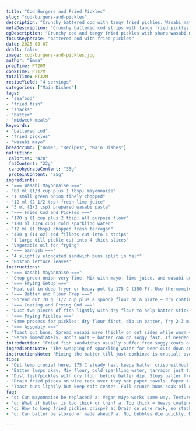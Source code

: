 ```yaml
---
title: "Cod Burgers and Fried Pickles"
slug: "cod-burgers-and-pickles"
description: "Crunchy battered cod with tangy fried pickles. Wasabi mayo adds a punch. Uses sparkling water instead of beer, and swaps dill for tarragon for a twist. Batter light, fish flaky, pickles crisp with contrasting heat and acid. No dairy, no nuts. Handled frying with care, sizzle and pop crucial for texture. Buns toasted and layered with lettuce to cut richness. A balanced bite that plays with temperatures and textures. Simple ingredients, skill needed for batter timing and oil heat. Quick midweek upgrade from plain fish sandwiches or basic fried pickles."
metaDescription: "Crunchy battered cod strips with tangy fried pickles and sharp wasabi mayo. Quick midweek seafood upgrade with sparkling water and tarragon in the batter."
ogDescription: "Crunchy cod and tangy fried pickles with sharp wasabi mayo. Sparkling water batter, tarragon twist, quick fry, toast buns crisp – no soggy bites."
focusKeyphrase: "battered cod with fried pickles"
date: 2025-08-07
draft: false
image: cod-burgers-and-pickles.jpg
author: "Emma"
prepTime: PT20M
cookTime: PT12M
totalTime: PT32M
recipeYield: "4 servings"
categories: ["Main Dishes"]
tags:
- "seafood"
- "fried fish"
- "snacks"
- "batter"
- "midweek meals"
keywords:
- "battered cod"
- "fried pickles"
- "wasabi mayo"
breadcrumb: ["Home", "Recipes", "Main Dishes"]
nutrition: 
 calories: "420"
 fatContent: "22g"
 carbohydrateContent: "35g"
 proteinContent: "25g"
ingredients:
- "=== Wasabi Mayonnaise ==="
- "80 ml (1/3 cup plus 1 tbsp) mayonnaise"
- "1 small green onion finely chopped"
- "12 ml (2 1/2 tsp) fresh lime juice"
- "3 ml (1/2 tsp) prepared wasabi paste"
- "=== Fried Cod and Pickles ==="
- "170 g (1 cup plus 2 tbsp) all purpose flour"
- "180 ml (3/4 cup) cold sparkling water"
- "12 ml (1 tbsp) chopped fresh tarragon"
- "400 g (14 oz) cod fillets cut into 4 strips"
- "1 large dill pickle cut into 4 thick slices"
- "Vegetable oil for frying"
- "=== Garnish ==="
- "4 slightly elongated sandwich buns split in half"
- "Boston lettuce leaves"
instructions:
- "=== Wasabi Mayonnaise ==="
- "Chop green onion very fine. Mix with mayo, lime juice, and wasabi until combined and cool. Keep chilled. Bright acid balances the wasabi's fire. We want it sharp but not overpowering."
- "=== Frying Setup ==="
- "Heat oil in deep fryer or heavy pot to 175 C (350 F). Use thermometer, no guesswork here. Oil must be hot but not smoking – battles between soggy and burnt happen right now."
- "=== Batter and Flour Prep ==="
- "Spread out 70 g (1/2 cup plus a spoon) flour on a plate – dry coating step. Mix remaining flour with cold sparkling water and chopped tarragon gently. Mixture must stay lumpy to avoid gluten toughening. Salt, pepper in the batter, taste shows itself after frying."
- "=== Coating and Frying Cod ==="
- "Dust two pieces of fish lightly with dry flour to help batter stick. Dip into batter, let excess drip off, then slide carefully into hot oil. Listen for sizzle that stays steady, not frantic or muffled. Flip after about 3-4 minutes or when golden and puffed, then crisp all around. Drain on wire rack over baking sheet to keep bottom from steaming."
- "=== Frying Pickles ==="
- "Same process for pickles: dry flour first, dip in batter, fry 2-3 minutes until bubbly and golden. Watch close, smaller pieces cook faster. Keep warm but watch so they don’t lose crunch."
- "=== Assembly ==="
- "Toast cut buns. Spread wasabi mayo thickly on cut sides while warm – spreads easier that way. Layer Boston lettuce to provide cool crunch, then add cod pieces and fried pickles alternately. The hot-cold-cream-crisp mix should hit all points."
- "Serve immediately. Don’t wait – batter can go soggy fast. If needed, rest fish on rack in warm oven (about 90 C) but only for short time."
introduction: "Fried fish sandwiches usually suffer from soggy coats or bland mayo. Tried many pastas and batters for battered cod, this version stands out because of the bubbly lightness from sparkling water and a quick tarragon twist instead of dill. Fried pickles add crunch and a vinegary hit that cuts through richness; the wasabi mayo wakes the palate up with sharp heat and lime brightness. Toasted buns hold their own, stopping everything from sliding apart. The secret is a careful eye on oil temp, batter consistency, and quick assembly. I learned the hard way that too much mixing kills the batter’s bubbles, and too low oil temp leads to oily dullness. Simple but tricky. This isn't about shortcuts but a reliable handling of basic elements."
ingredientsNote: "The swapping of sparkling water for beer cuts down on bitterness and makes the batter more tender. I like tarragon better than dill here; its subtle anise notes mellow the fish without overpowering. Mayonnaise can be replaced by vegan variants if desired; lime instead of lemon adds a gentle tang and less sharpness, balancing the wasabi paste intensity. Pickles? Kosher or thicker sliced dill versions work well. Buns should be fresh but firm – fine crumb absorbs oil or sauces too quickly, making a mess. Lettuce Boston because it’s sturdy yet tender, stops soggy bites. Adjust oil amount based on fryer size, keep extra hot oil handy in case temp drops. Flour must be fresh, or batter timing falters."
instructionsNote: "Mixing the batter till just combined is crucial; over-mixing breaks gluten and the batter loses its frothiness, turning dense and heavy. I use a fork for minimal mixing and stop when wet ingredients are just incorporated with flour lumps still visible. Frying timing varies slightly by thickness but watch color and blistering bubbles on surface – golden means ready. Don’t overcrowd the fryer or oil temp drops off, causing greasy layers. Between batches, maintain heat and drain fish and pickles on wire racks, never paper towels – they trap steam and ruin crispness. Toasting buns before applying mayo prevents sogginess and improves flavor. Assemble last minute – fried batter goes limp quickly when sitting."
tips:
- "Oil temp crucial here. 175 C steady heat keeps batter crisp without burning fish. Watch for steady sizzle sound not frantic pop or silence. If oil smokes, turn down. Lower temp = oily, limp coating. Use thermometer no guessing."
- "Batter lumps okay. Mix flour, cold sparkling water, tarragon just till combined. Overmix kills bubbles, makes batter heavy and chewier. Fork works better than whisk. Keep cold ingredients cold for better bubbles. Light *not* smooth batter."
- "Dust fish/pickles with dry flour before batter dip. Stops batter from sliding off and slick oil splatter later. Fish strips need gentle handling; batter weight breaks without dry flour base. Pickles cook faster watch carefully. Smaller pieces burn or soak oil."
- "Drain fried pieces on wire rack over tray not paper towels. Paper traps steam under. Results? Soggy bottom and limp coating. Let hot air circulate under fish and pickles keeps crust crisp. Heat holding oven low 90 C works but short time only."
- "Toast buns lightly but keep soft center. Full crunch buns soak oil or mayo quick = mess. Slice hot mayo spreads easier, layer cold Boston lettuce for fresh crunch. Assemble last minute. The temperature contrast key for bite satisfaction; warm fish, cold pickles, mayo, lettuce."
faq:
- "q: Can mayonnaise be replaced? a: Vegan mayo works same way. Texture similar. Lime juice swaps well for lemon but less sharp. Wasabi paste potency varies brands taste before mixing."
- "q: What if batter is too thick or thin? a: Too thick = heavy coating, dull bubbles. Add more cold sparkling water 1 tbsp at a time. Too thin = runs off fish, blisters break. Adjust flour or water slowly not fast. Lumps stay okay."
- "q: How to keep fried pickles crispy? a: Drain on wire rack, no stacking. Smaller pieces faster cook watch color for golden bubbles. Serve soon after frying. If made ahead reheat briefly in dry pan or low oven, no microwave traps moisture."
- "q: Can batter be stored or made ahead? a: No, bubbles die quickly. Mix only right before frying. Flour ages affect batter timing. Keep flour fresh. If cold batter sits too long bubbles vanish, coating dull, heavier texture results."

---
```

